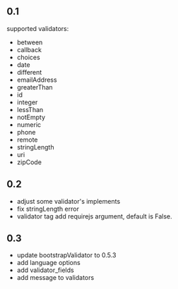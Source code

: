 ## 0.1
supported validators:

* between
* callback
* choices
* date
* different
* emailAddress
* greaterThan
* id
* integer
* lessThan
* notEmpty
* numeric
* phone
* remote
* stringLength
* uri
* zipCode

## 0.2 

* adjust some validator's implements
* fix stringLength error
* validator tag add requirejs argument, default is False.

## 0.3

* update bootstrapValidator to 0.5.3
* add language options
* add validator_fields 
* add message to validators